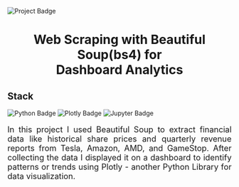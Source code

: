 ![Project Badge](https://img.shields.io/badge/Web%20Scraping-Python-green)
<div>
    <h1 align="center">
        Web Scraping with Beautiful Soup(bs4) for<br>Dashboard Analytics
    </h1>
</div>


## Stack

<!-- Linguagens -->
![Python Badge](https://img.shields.io/badge/Python-3776AB?logo=python&logoColor=fff&style=flat-square)
![Plotly Badge](https://img.shields.io/badge/Plotly-3F4F75?logo=plotly&logoColor=fff&style=flat-square)
![Jupyter Badge](https://img.shields.io/badge/Jupyter-F37626?logo=jupyter&logoColor=fff&style=flat-square)

<p style="text-align: justify; font-size: large;">
    In this project I used Beautiful Soup to extract financial data like historical share prices and quarterly revenue reports from Tesla, Amazon, AMD, and GameStop. After collecting the data I displayed it on a dashboard to identify patterns or trends using Plotly - another Python Library for data visualization.
</p>
